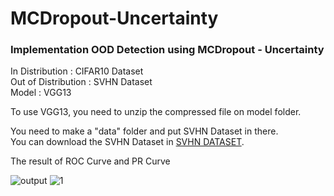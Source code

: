 # MCDropout-Uncertainty
### Implementation OOD Detection using MCDropout - Uncertainty   

In Distribution : CIFAR10 Dataset   
Out of Distribution : SVHN Dataset        
Model : VGG13

To use VGG13, you need to unzip the compressed file on model folder.


You need to make a "data" folder and put SVHN Dataset in there.   
You can download the SVHN Dataset in [SVHN DATASET](http://ufldl.stanford.edu/housenumbers/).


The result of ROC Curve and PR Curve   

![output](https://user-images.githubusercontent.com/77337434/165492981-1072049f-72bb-47e4-a788-155b4a9f4eaa.png)
![1](https://user-images.githubusercontent.com/77337434/165493002-a573e46d-cf25-42f6-ad37-6d209368a9a0.png)
